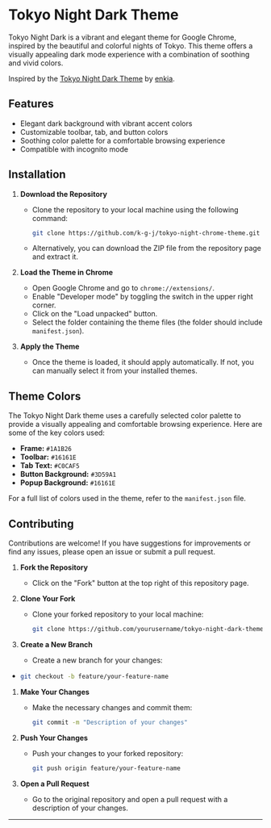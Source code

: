 # Tokyo Night Dark Theme

Tokyo Night Dark is a vibrant and elegant theme for Google Chrome, inspired by the beautiful and colorful nights of Tokyo. This theme offers a visually appealing dark mode experience with a combination of soothing and vivid colors.

Inspired by the [Tokyo Night Dark Theme](https://github.com/enkia/tokyo-night-vscode-theme/blob/master/themes/tokyo-night-color-theme.json) by [enkia](https://github.com/enkia).

## Features

- Elegant dark background with vibrant accent colors
- Customizable toolbar, tab, and button colors
- Soothing color palette for a comfortable browsing experience
- Compatible with incognito mode

## Installation

1. **Download the Repository**

   - Clone the repository to your local machine using the following command:

     ```bash
     git clone https://github.com/k-g-j/tokyo-night-chrome-theme.git
     ```

   - Alternatively, you can download the ZIP file from the repository page and extract it.

2. **Load the Theme in Chrome**

   - Open Google Chrome and go to `chrome://extensions/`.
   - Enable "Developer mode" by toggling the switch in the upper right corner.
   - Click on the "Load unpacked" button.
   - Select the folder containing the theme files (the folder should include `manifest.json`).

3. **Apply the Theme**
   - Once the theme is loaded, it should apply automatically. If not, you can manually select it from your installed themes.

## Theme Colors

The Tokyo Night Dark theme uses a carefully selected color palette to provide a visually appealing and comfortable browsing experience. Here are some of the key colors used:

- **Frame:** `#1A1B26`
- **Toolbar:** `#16161E`
- **Tab Text:** `#C0CAF5`
- **Button Background:** `#3D59A1`
- **Popup Background:** `#16161E`

For a full list of colors used in the theme, refer to the `manifest.json` file.

## Contributing

Contributions are welcome! If you have suggestions for improvements or find any issues, please open an issue or submit a pull request.

1. **Fork the Repository**

   - Click on the "Fork" button at the top right of this repository page.

2. **Clone Your Fork**

   - Clone your forked repository to your local machine:

     ```bash
     git clone https://github.com/yourusername/tokyo-night-dark-theme.git
     ```

3. **Create a New Branch**

   - Create a new branch for your changes:

- ```bash
  git checkout -b feature/your-feature-name
  ```

1. **Make Your Changes**

   - Make the necessary changes and commit them:

     ```bash
     git commit -m "Description of your changes"
     ```

2. **Push Your Changes**

   - Push your changes to your forked repository:

     ```bash
     git push origin feature/your-feature-name
     ```

3. **Open a Pull Request**
   - Go to the original repository and open a pull request with a description of your changes.

---
